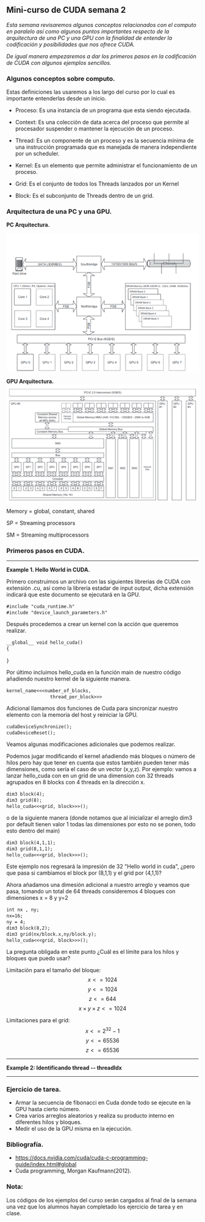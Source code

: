 ## Mini-curso de CUDA semana 2

*Esta semana revisaremos algunos conceptos relacionados con el computo en paralelo así como 
algunos puntos importantes respecto de la arquitectura de una PC y una GPU
con la finalidad de entender la codificación y posibilidades que nos ofrece CUDA.*

*De igual manera empezaremos a dar los primeros pasos en la codificación de CUDA con algunos ejemplos
sencillos.*
### Algunos conceptos sobre computo.
Estas definiciones las usaremos a los largo del curso por lo cual es importante entenderlas desde un inicio.
- Proceso:
    Es una instancia de un programa que esta siendo ejecutada.
- Context:
    Es una colección de data acerca del proceso que permite al procesador suspender o mantener
    la ejecución de un proceso.

- Thread:
    Es un componente de un proceso y es la secuencia mínima de una instrucción programada
    que es manejada de manera independiente por un scheduler.

- Kernel:
    Es un elemento que permite administrar el funcionamiento de un proceso.
- Grid:
    Es el conjunto de todos los Threads lanzados por un Kernel
- Block:
    Es el subconjunto de Threads dentro de un grid.
### Arquitectura de una PC  y una GPU.
**PC Arquitectura.**

![alt text](image.png)

**GPU Arquitectura.**
![alt text](image-1.png)

Memory = global, constant, shared

SP = Streaming processors

SM = Streaming multiprocessors
### Primeros pasos en CUDA.
----
**Example 1.  Hello World in CUDA.**


Primero construimos un archivo con las siguientes librerias de CUDA con extensión .cu,
así como la librería estadar de input output, dicha extensión indicará que este documento se ejecutará en la GPU.

```
#include "cuda_runtime.h"
#include "device_launch_parameters.h"

```


Después procedemos a crear un kernel con la acción que queremos realizar.
```
__global__ void hello_cuda()
{

}
```
Por último incluimos hello_cuda en la función main de nuestro código añadiendo
nuestro kernel de la siguiente manera.

```
kernel_name<<<number_of_blocks, 
                thread_per_block>>>
```

Adicional llamamos dos funciones de Cuda para sincronizar nuestro elemento con la memoria del host y reiniciar la GPU.

```
cudaDeviceSynchronize();
cudaDeviceReset();
```

Veamos algunas modificaciones adicionales que podemos realizar.

Podemos jugar modificando el kernel añadiendo más bloques o número de hilos pero hay que tener en cuenta que estos también pueden tener más dimensiones, como sería el caso de un vector (x,y,z). 
Por ejemplo: vamos a lanzar hello_cuda con en un grid de una dimension con 32 threads agrupados en 8 blocks con 4 threads en la dirección x.

    dim3 block(4);
    dim3 grid(8);
    hello_cuda<<<grid, block>>>();
o de la siguiente manera (donde notamos que al inicializar el arreglo dim3 por default tienen valor 1 todas las dimensiones por esto no se ponen, todo esto dentro del main)

    dim3 block(4,1,1);
    dim3 grid(8,1,1);
    hello_cuda<<<grid, block>>>();
Este ejemplo nos regresará la impresión de 32 "Hello world in cuda", ¿pero que pasa si cambiamos  el block por (8,1,1) y el grid por (4,1,1)?

Ahora añadamos una dimesión adicional a nuestro arreglo y veamos que pasa, tomando un total de 64 threads consideremos 4 bloques con dimensiones x = 8 y y=2 

    int nx , ny;
    nx=16;
    ny = 4;
    dim3 block(8,2);
    dim3 grid(nx/block.x,ny/block.y);
    hello_cuda<<<grid, block>>>();  

La pregunta obligada en este punto ¿Cuál es el límite para los hilos y bloques que puedo usar?

Limitación para el tamaño del bloque:
$$x <=1024$$
$$y <=1024$$
$$z <=644$$
$$x \times y \times z <= 1024$$

Limitaciones para el grid:
$$x <=2^{32}-1$$
$$y <=65536$$
$$z <=65536$$

---
**Example 2: Identificando thread -- threadIdx**

---

### Ejercicio de tarea.
-   Armar la secuencia de fibonacci en Cuda donde todo se ejecute en la GPU hasta cierto número.
-   Crea varios arreglos aleatorios y realiza su producto interno en diferentes hilos y bloques.
-   Medir el uso de la GPU misma en la ejecución.  


### Bibliografía.
-   https://docs.nvidia.com/cuda/cuda-c-programming-guide/index.html#global
-   Cuda programming, Morgan Kaufmann(2012).


### Nota:
Los códigos de los ejemplos del curso serán cargados al final de la semana una vez que los alumnos hayan completado los ejercicio de tarea y en clase.
